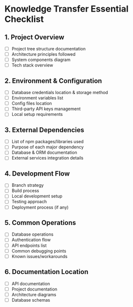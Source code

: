 # Knowledge Transfer Essential Checklist

## 1. Project Overview
- [ ] Project tree structure documentation
- [ ] Architecture principles followed
- [ ] System components diagram
- [ ] Tech stack overview

## 2. Environment & Configuration
- [ ] Database credentials location & storage method
- [ ] Environment variables list
- [ ] Config files location
- [ ] Third-party API keys management
- [ ] Local setup requirements

## 3. External Dependencies
- [ ] List of npm packages/libraries used
- [ ] Purpose of each major dependency
- [ ] Database & ORM documentation
- [ ] External services integration details

## 4. Development Flow
- [ ] Branch strategy
- [ ] Build process
- [ ] Local development setup
- [ ] Testing approach
- [ ] Deployment process (if any)

## 5. Common Operations
- [ ] Database operations
- [ ] Authentication flow
- [ ] API endpoints list
- [ ] Common debugging points
- [ ] Known issues/workarounds

## 6. Documentation Location
- [ ] API documentation
- [ ] Project documentation
- [ ] Architecture diagrams
- [ ] Database schemas
